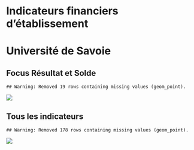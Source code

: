 Indicateurs financiers d’établissement
================

# Université de Savoie

## Focus Résultat et Solde

    ## Warning: Removed 19 rows containing missing values (geom_point).

![](université_de_savoie_files/figure-gfm/etab.focus-1.png)<!-- -->

## Tous les indicateurs

    ## Warning: Removed 178 rows containing missing values (geom_point).

![](université_de_savoie_files/figure-gfm/etab-1.png)<!-- -->
